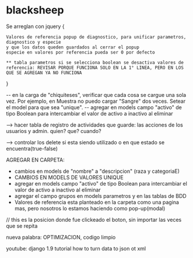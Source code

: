 # blacksheep

Se arreglan con jquery {

	Valores de referencia popup de diagnostico, para unificar parametros, diagnostico y especie
	y que los datos queden guardados al cerrar el popup
	especie en valores por referencia pueda ser 0 por defecto

	** tabla parametros si se selecciona boolean se desactiva valores de referencia: REVISAR PORQUE FUNCIONA SOLO EN LA 1° LINEA, PERO EN LOS QUE SE AGREGAN YA NO FUNCIONA

}

-- en la carga de "chiquiteses", verificar que cada cosa se cargue una sola vez. Por ejemplo, en Muestra no puedo cargar "Sangre" dos veces. Setear el model para que sea "unique".
-- agregar en models campo "activo" de tipo Boolean para intercambiar el valor de activo a inactivo al eliminar

--> hacer tabla de registro de actividades que guarde: las acciones de los usuarios y admin. quien? que? cuando?

--> controlar los delete si esta siendo utilizado o en que estado se encuentra(true-false)

AGREGAR EN CARPETA:
- cambios en models de "nombre" a "descripcion" (raza y categoriaE)
- CAMBIOS EN MODELS DE VALORES UNIQUE
- agregar en models campo "activo" de tipo Boolean para intercambiar el valor de activo a inactivo al eliminar
- agregar el campo grupos en models parametros y en las tablas de BDD
- Valores de referencia esta planteado en la carpeta como una pagina mas, pero nosotros lo estamos haciendo como pop-up(modal)


// this es la posicion donde fue clickeado el boton, sin importar las veces que se repita
	
nueva palabra: OPTIMIZACION, codigo limpio

youtube: django 1.9 tutorial how to turn data to json ot xml

